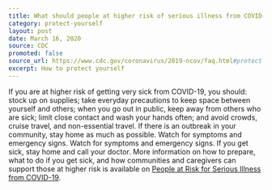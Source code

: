 ```yaml
---
title: What should people at higher risk of serious illness from COVID-19 do?
category: protect-yourself
layout: post
date: March 16, 2020
source: CDC
promoted: false
source_url: https://www.cdc.gov/coronavirus/2019-ncov/faq.html#protect
excerpt: How to protect yourself
---
```


If you are at higher risk of getting very sick from COVID-19, you should: stock up on supplies; take everyday precautions to 
keep space between yourself and others; when you go out in public, keep away from others who are sick; limit close contact and 
wash your hands often; and avoid crowds, cruise travel, and non-essential travel. If there is an outbreak in your community, 
stay home as much as possible. Watch for symptoms and emergency signs. Watch for symptoms and emergency signs. If you get 
sick, stay home and call your doctor. More information on how to prepare, what to do if you get sick, and how communities and 
caregivers can support those at higher risk is available on <a href="https://www.cdc.gov/coronavirus/2019-ncov/specific-groups/high-risk-complications.html"> People at Risk for Serious Illness from COVID-19</a>.
